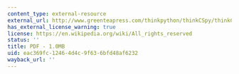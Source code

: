 ```yaml
---
content_type: external-resource
external_url: http://www.greenteapress.com/thinkpython/thinkCSpy/thinkCSpy.pdf
has_external_license_warning: true
license: https://en.wikipedia.org/wiki/All_rights_reserved
status: ''
title: PDF - 1.0MB
uid: eac369fc-1246-4d4c-9f63-6bfd48af6232
wayback_url: ''
---
```

